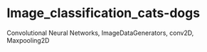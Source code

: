 # Image_classification_cats-dogs
Convolutional Neural Networks, ImageDataGenerators, conv2D, Maxpooling2D
